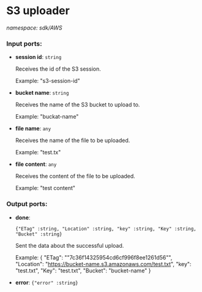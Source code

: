 # S3 uploader

_namespace: sdk/AWS_

### Input ports:

* __session id__: ` string `

    Receives the id of the S3 session.
    
    Example: 
    "s3-session-id"


* __bucket name__: ` string `

    Receives the name of the S3 bucket to upload to.
    
    Example: 
    "buckat-name"


* __file name__: ` any `

    Receives the name of the file  to be uploaded.
    
    Example: 
    "test.tx"


* __file content__: ` any `

    Receives the content of the file  to be uploaded.
    
    Example: 
    "test content"

### Output ports:

* __done__: 
    ```
    {"ETag" :string, "Location" :string, "key" :string, "Key" :string, "Bucket" :string}
    ```

    Sent the data about the successful upload.
    
    Example:
    {
      "ETag": "\"7c36f14325954cd6cf996f8ee1261d56\"",
      "Location": "https://bucket-name.s3.amazonaws.com/test.txt",
      "key": "test.txt",
      "Key": "test.txt",
      "Bucket": "bucket-name"
    } 


* __error__: ` {"error" :string} `

